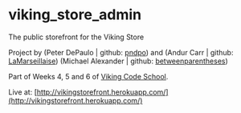 viking_store_admin
==================

The public storefront for the Viking Store



Project by (Peter DePaulo | github: [pndpo](https://github.com/pndpo)) and (Andur Carr | github: [LaMarseillaise](https://github.com/LaMarseillaise))
(Michael Alexander | github: [betweenparentheses](https://github.com/betweenparentheses))

Part of Weeks 4, 5 and 6 of [Viking Code School](http://www.vikingcodeschool.com).

Live at: [http://vikingstorefront.herokuapp.com/](http://vikingstorefront.herokuapp.com/)
